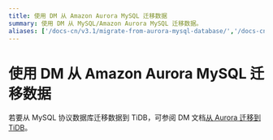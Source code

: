 ```yaml
---
title: 使用 DM 从 Amazon Aurora MySQL 迁移数据
summary: 使用 DM 从 MySQL/Amazon Aurora MySQL 迁移数据。
aliases: ['/docs-cn/v3.1/migrate-from-aurora-mysql-database/','/docs-cn/v3.1/how-to/migrate/from-mysql-aurora/','/docs-cn/v3.1/how-to/migrate/from-aurora/']
---
```


# 使用 DM 从 Amazon Aurora MySQL 迁移数据

若要从 MySQL 协议数据库迁移数据到 TiDB，可参阅 DM 文档[从 Aurora 迁移到 TiDB](https://docs.pingcap.com/zh/tidb-data-migration/v2.0/migrate-from-mysql-aurora)。
